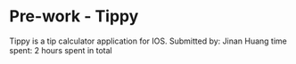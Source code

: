 # Pre-work - Tippy
Tippy is a tip calculator application for IOS.
Submitted by: Jinan Huang
time spent: 2 hours spent in total
